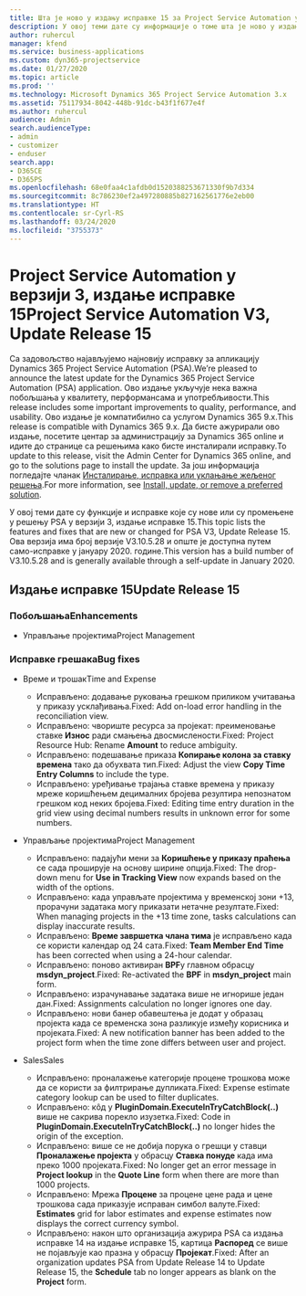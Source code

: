```yaml
---
title: Шта је ново у издању исправке 15 за Project Service Automation у верзији 3
description: У овој теми дате су информације о томе шта је ново у издању исправке 15 за Project Service Automation у верзији 3.
author: ruhercul
manager: kfend
ms.service: business-applications
ms.custom: dyn365-projectservice
ms.date: 01/27/2020
ms.topic: article
ms.prod: ''
ms.technology: Microsoft Dynamics 365 Project Service Automation 3.x
ms.assetid: 75117934-8042-448b-91dc-b43f1f677e4f
ms.author: ruhercul
audience: Admin
search.audienceType:
- admin
- customizer
- enduser
search.app:
- D365CE
- D365PS
ms.openlocfilehash: 68e0faa4c1afdb0d1520388253671330f9b7d334
ms.sourcegitcommit: 8c786230ef2a497280885b827162561776e2eb00
ms.translationtype: HT
ms.contentlocale: sr-Cyrl-RS
ms.lasthandoff: 03/24/2020
ms.locfileid: "3755373"
---
```

# <a name="project-service-automation-v3-update-release-15"></a><span data-ttu-id="0592d-103">Project Service Automation у верзији 3, издање исправке 15</span><span class="sxs-lookup"><span data-stu-id="0592d-103">Project Service Automation V3, Update Release 15</span></span>

<span data-ttu-id="0592d-104">Са задовољство најављујемо најновију исправку за апликацију Dynamics 365 Project Service Automation (PSA).</span><span class="sxs-lookup"><span data-stu-id="0592d-104">We’re pleased to announce the latest update for the Dynamics 365 Project Service Automation (PSA) application.</span></span> <span data-ttu-id="0592d-105">Ово издање укључује нека важна побољшања у квалитету, перформансама и употребљивости.</span><span class="sxs-lookup"><span data-stu-id="0592d-105">This release includes some important improvements to quality, performance, and usability.</span></span> <span data-ttu-id="0592d-106">Ово издање је компатибилно са услугом Dynamics 365 9.x.</span><span class="sxs-lookup"><span data-stu-id="0592d-106">This release is compatible with Dynamics 365 9.x.</span></span> <span data-ttu-id="0592d-107">Да бисте ажурирали ово издање, посетите центар за администрацију за Dynamics 365 online и идите до странице са решењима како бисте инсталирали исправку.</span><span class="sxs-lookup"><span data-stu-id="0592d-107">To update to this release, visit the Admin Center for Dynamics 365 online, and go to the solutions page to install the update.</span></span> <span data-ttu-id="0592d-108">За још информација погледајте чланак [Инсталирање, исправка или уклањање жељеног решења](https://docs.microsoft.com/power-platform/admin/install-remove-preferred-solution).</span><span class="sxs-lookup"><span data-stu-id="0592d-108">For more information, see [Install, update, or remove a preferred solution](https://docs.microsoft.com/power-platform/admin/install-remove-preferred-solution).</span></span>

<span data-ttu-id="0592d-109">У овој теми дате су функције и исправке које су нове или су промењене у решењу PSA у верзији 3, издање исправке 15.</span><span class="sxs-lookup"><span data-stu-id="0592d-109">This topic lists the features and fixes that are new or changed for PSA V3, Update Release 15.</span></span> <span data-ttu-id="0592d-110">Ова верзија има број верзије V3.10.5.28 и опште је доступна путем само-исправке у јануару 2020. године.</span><span class="sxs-lookup"><span data-stu-id="0592d-110">This version has a build number of V3.10.5.28 and is generally available through a self-update in January 2020.</span></span>

## <a name="update-release-15"></a><span data-ttu-id="0592d-111">Издање исправке 15</span><span class="sxs-lookup"><span data-stu-id="0592d-111">Update Release 15</span></span> 

### <a name="enhancements"></a><span data-ttu-id="0592d-112">Побољшања</span><span class="sxs-lookup"><span data-stu-id="0592d-112">Enhancements</span></span>

- <span data-ttu-id="0592d-113">Управљање пројектима</span><span class="sxs-lookup"><span data-stu-id="0592d-113">Project Management</span></span>

### <a name="bug-fixes"></a><span data-ttu-id="0592d-114">Исправке грешака</span><span class="sxs-lookup"><span data-stu-id="0592d-114">Bug fixes</span></span>

- <span data-ttu-id="0592d-115">Време и трошак</span><span class="sxs-lookup"><span data-stu-id="0592d-115">Time and Expense</span></span>

  - <span data-ttu-id="0592d-116">Исправљено: додавање руковања грешком приликом учитавања у приказу усклађивања.</span><span class="sxs-lookup"><span data-stu-id="0592d-116">Fixed: Add on-load error handling in the reconciliation view.</span></span>
  - <span data-ttu-id="0592d-117">Исправљено: чвориште ресурса за пројекат: преименовање ставке **Износ** ради смањења двосмислености.</span><span class="sxs-lookup"><span data-stu-id="0592d-117">Fixed: Project Resource Hub: Rename **Amount** to reduce ambiguity.</span></span>
  - <span data-ttu-id="0592d-118">Исправљено: подешавање приказа **Копирање колона за ставку времена** тако да обухвата тип.</span><span class="sxs-lookup"><span data-stu-id="0592d-118">Fixed: Adjust the view **Copy Time Entry Columns** to include the type.</span></span>
  - <span data-ttu-id="0592d-119">Исправљено: уређивање трајања ставке времена у приказу мреже коришћењем децималних бројева резултира непознатом грешком код неких бројева.</span><span class="sxs-lookup"><span data-stu-id="0592d-119">Fixed: Editing time entry duration in the grid view using decimal numbers results in unknown error for some numbers.</span></span>

- <span data-ttu-id="0592d-120">Управљање пројектима</span><span class="sxs-lookup"><span data-stu-id="0592d-120">Project Management</span></span>

  - <span data-ttu-id="0592d-121">Исправљено: падајући мени за **Коришћење у приказу праћења** се сада проширује на основу ширине опција.</span><span class="sxs-lookup"><span data-stu-id="0592d-121">Fixed: The drop-down menu for **Use in Tracking View** now expands based on the width of the options.</span></span>
  - <span data-ttu-id="0592d-122">Исправљено: када управљате пројектима у временској зони +13, прорачуни задатака могу приказати нетачне резултате.</span><span class="sxs-lookup"><span data-stu-id="0592d-122">Fixed: When managing projects in the +13 time zone, tasks calculations can display inaccurate results.</span></span>
  - <span data-ttu-id="0592d-123">Исправљено: **Време завршетка члана тима** је исправљено када се користи календар од 24 сата.</span><span class="sxs-lookup"><span data-stu-id="0592d-123">Fixed: **Team Member End Time** has been corrected when using a 24-hour calendar.</span></span>
  - <span data-ttu-id="0592d-124">Исправљено: поново активиран **BPF**у главном обрасцу **msdyn_project**.</span><span class="sxs-lookup"><span data-stu-id="0592d-124">Fixed: Re-activated the **BPF** in **msdyn_project** main form.</span></span>
  - <span data-ttu-id="0592d-125">Исправљено: израчунавање задатака више не игнорише један дан.</span><span class="sxs-lookup"><span data-stu-id="0592d-125">Fixed: Assignments calculation no longer ignores one day.</span></span>
  - <span data-ttu-id="0592d-126">Исправљено: нови банер обавештења је додат у образац пројекта када се временска зона разликује између корисника и пројеката.</span><span class="sxs-lookup"><span data-stu-id="0592d-126">Fixed: A new notification banner has been added to the project form when the time zone differs between user and project.</span></span>

- <span data-ttu-id="0592d-127">Sales</span><span class="sxs-lookup"><span data-stu-id="0592d-127">Sales</span></span>

  - <span data-ttu-id="0592d-128">Исправљено: проналажење категорије процене трошкова може да се користи за филтрирање дупликата.</span><span class="sxs-lookup"><span data-stu-id="0592d-128">Fixed: Expense estimate category lookup can be used to filter duplicates.</span></span>
  - <span data-ttu-id="0592d-129">Исправљено: кôд у **PluginDomain.ExecuteInTryCatchBlock(..)** више не сакрива порекло изузетка.</span><span class="sxs-lookup"><span data-stu-id="0592d-129">Fixed: Code in **PluginDomain.ExecuteInTryCatchBlock(..)** no longer hides the origin of the exception.</span></span>
  - <span data-ttu-id="0592d-130">Исправљено: више се не добија порука о грешци у ставци **Проналажење пројекта** у обрасцу **Ставка понуде** када има преко 1000 пројеката.</span><span class="sxs-lookup"><span data-stu-id="0592d-130">Fixed: No longer get an error message in **Project lookup** in the **Quote Line** form when there are more than 1000 projects.</span></span>
  - <span data-ttu-id="0592d-131">Исправљено: Мрежа **Процене** за процене цене рада и цене трошкова сада приказује исправан симбол валуте.</span><span class="sxs-lookup"><span data-stu-id="0592d-131">Fixed: **Estimates** grid for labor estimates and expense estimates now displays the correct currency symbol.</span></span>
  - <span data-ttu-id="0592d-132">Исправљено: након што организација ажурира PSA са издања исправке 14 на издање исправке 15, картица **Распоред** се више не појављује као празна у обрасцу **Пројекат**.</span><span class="sxs-lookup"><span data-stu-id="0592d-132">Fixed: After an organization updates PSA from Update Release 14 to Update Release 15, the **Schedule** tab no longer appears as blank on the **Project** form.</span></span>
